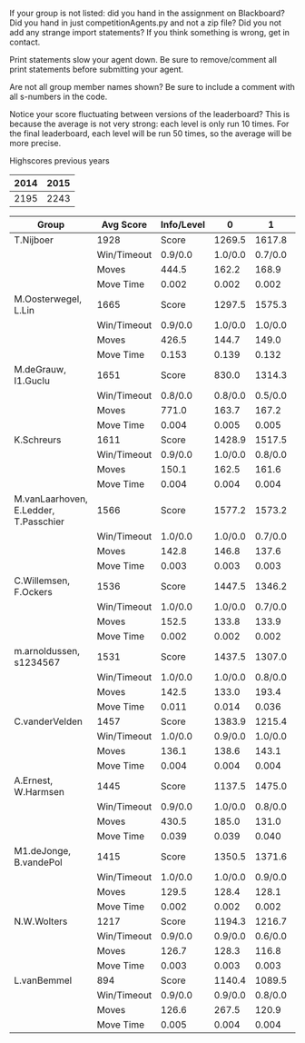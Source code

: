 If your group is not listed: did you hand in the assignment on Blackboard? Did you hand in just competitionAgents.py and not a zip file? Did you not add any strange import statements? If you think something is wrong, get in contact.

Print statements slow your agent down. Be sure to remove/comment all print statements before submitting your agent.

Are not all group member names shown? Be sure to include a comment with all s-numbers in the code.

Notice your score fluctuating between versions of the leaderboard? This is because the average is not very strong: each level is only run 10 times. For the final leaderboard, each level will be run 50 times, so the average will be more precise.

Highscores previous years

| 2014 | 2015 |
|---|---|
| 2195 | 2243 |



Group | Avg Score | Info/Level | 0 | 1 | 2 | 3 | 4 | 5 | 6 | 7 | 8 | 9 | 10 | 11 
| --- | --- | --- | --- | --- | --- | --- | --- | --- | --- | --- | --- | --- | --- | --- 
T.Nijboer | 1928 | Score | 1269.5 | 1617.8 | 1167.1 | 1601.0 | 1184.1 | 2916.9 | 2846.0 | 1270.1 | 3384.4 | 3630.0 | 1582.5 | 664.8
 | | Win/Timeout | 0.9/0.0 | 1.0/0.0 | 0.7/0.0 | 0.9/0.0 | 0.6/0.0 | 0.7/0.0 | 0.7/0.0 | 0.0/0.0 | 0.6/0.0 | 0.8/0.0 | 0.0/0.0 | 0.0/0.0
 | | Moves | 444.5 | 162.2 | 168.9 | 116.0 | 96.9 | 298.1 | 361.0 | 124.9 | 421.6 | 431.0 | 223.5 | 101.2
 | | Move Time | 0.002 | 0.002 | 0.002 | 0.001 | 0.001 | 0.002 | 0.002 | 0.002 | 0.004 | 0.004 | 0.004 | 0.005
M.Oosterwegel, L.Lin | 1665 | Score | 1297.5 | 1575.3 | 1611.0 | 1537.8 | 1392.0 | 2464.7 | 2306.3 | 902.2 | 2857.6 | 2724.0 | 937.8 | 370.8
 | | Win/Timeout | 0.9/0.0 | 1.0/0.0 | 1.0/0.0 | 0.9/0.0 | 0.7/0.0 | 0.8/0.0 | 0.7/0.0 | 0.0/0.0 | 0.7/0.0 | 0.6/0.0 | 0.1/0.0 | 0.0/0.0
 | | Moves | 426.5 | 144.7 | 149.0 | 93.2 | 97.0 | 250.3 | 180.7 | 102.8 | 383.4 | 363.0 | 140.2 | 70.2
 | | Move Time | 0.153 | 0.139 | 0.132 | 0.017 | 0.019 | 0.036 | 0.063 | 0.127 | 0.055 | 0.057 | 0.070 | 0.079
M.deGrauw, I1.Guclu | 1651 | Score | 830.0 | 1314.3 | 959.8 | 1548.3 | 1423.3 | 2799.4 | 2882.5 | 1163.6 | 2815.8 | 2114.5 | 1336.9 | 621.6
 | | Win/Timeout | 0.8/0.0 | 0.8/0.0 | 0.5/0.0 | 0.9/0.0 | 0.9/0.0 | 0.9/0.0 | 0.7/0.0 | 0.0/0.0 | 0.7/0.0 | 0.3/0.0 | 0.0/0.0 | 0.0/0.0
 | | Moves | 771.0 | 163.7 | 167.2 | 109.7 | 121.7 | 415.6 | 391.5 | 139.4 | 408.2 | 310.5 | 222.1 | 124.4
 | | Move Time | 0.004 | 0.005 | 0.005 | 0.002 | 0.002 | 0.004 | 0.004 | 0.005 | 0.009 | 0.010 | 0.010 | 0.011
K.Schreurs | 1611 | Score | 1428.9 | 1517.5 | 1316.4 | 1588.5 | 1116.4 | 2063.0 | 2385.8 | 550.4 | 2840.3 | 3303.7 | 1109.2 | 115.0
 | | Win/Timeout | 0.9/0.0 | 1.0/0.0 | 0.8/0.0 | 0.9/0.0 | 0.6/0.0 | 0.5/0.0 | 0.5/0.0 | 0.0/0.0 | 0.6/0.0 | 0.6/0.0 | 0.1/0.0 | 0.0/0.0
 | | Moves | 150.1 | 162.5 | 161.6 | 97.5 | 96.6 | 231.0 | 249.2 | 70.6 | 383.7 | 396.3 | 165.8 | 70.0
 | | Move Time | 0.004 | 0.004 | 0.004 | 0.002 | 0.002 | 0.003 | 0.003 | 0.004 | 0.007 | 0.007 | 0.008 | 0.009
M.vanLaarhoven, E.Ledder, T.Passchier | 1566 | Score | 1577.2 | 1573.2 | 1243.4 | 1353.1 | 1250.4 | 2873.5 | 1968.1 | 966.9 | 2420.5 | 2525.5 | 531.7 | 504.6
 | | Win/Timeout | 1.0/0.0 | 1.0/0.0 | 0.7/0.0 | 0.8/0.0 | 0.7/0.0 | 0.9/0.0 | 0.8/0.0 | 0.2/0.0 | 0.7/0.0 | 0.7/0.0 | 0.0/0.0 | 0.0/0.0
 | | Moves | 142.8 | 146.8 | 137.6 | 100.9 | 103.6 | 271.5 | 230.9 | 159.1 | 384.5 | 401.5 | 155.3 | 138.4
 | | Move Time | 0.003 | 0.003 | 0.003 | 0.002 | 0.002 | 0.003 | 0.003 | 0.003 | 0.005 | 0.005 | 0.006 | 0.006
C.Willemsen, F.Ockers | 1536 | Score | 1447.5 | 1346.2 | 1089.1 | 1325.5 | 1279.8 | 1940.2 | 3163.8 | 777.3 | 3006.7 | 2521.3 | 468.7 | 71.3
 | | Win/Timeout | 1.0/0.0 | 1.0/0.0 | 0.7/0.0 | 0.9/0.0 | 0.8/0.0 | 0.7/0.0 | 1.0/0.0 | 0.0/0.0 | 0.6/0.0 | 0.5/0.0 | 0.0/0.0 | 0.0/0.0
 | | Moves | 152.5 | 133.8 | 133.9 | 92.5 | 97.2 | 204.8 | 276.2 | 84.7 | 364.3 | 321.7 | 98.3 | 57.7
 | | Move Time | 0.002 | 0.002 | 0.002 | 0.001 | 0.001 | 0.002 | 0.002 | 0.003 | 0.004 | 0.004 | 0.005 | 0.005
m.arnoldussen, s1234567 | 1531 | Score | 1437.5 | 1307.0 | 1115.6 | 1348.0 | 1164.7 | 1514.8 | 1687.3 | 1368.7 | 2341.3 | 3095.0 | 1176.6 | 813.5
 | | Win/Timeout | 1.0/0.0 | 1.0/0.0 | 0.8/0.0 | 1.0/0.0 | 0.9/0.0 | 0.9/0.0 | 0.6/0.0 | 0.3/0.0 | 0.6/0.0 | 0.8/0.0 | 0.1/0.0 | 0.1/0.0
 | | Moves | 142.5 | 133.0 | 193.4 | 102.0 | 88.3 | 484.2 | 179.7 | 148.3 | 311.7 | 387.0 | 195.4 | 149.5
 | | Move Time | 0.011 | 0.014 | 0.036 | 0.008 | 0.008 | 0.023 | 0.098 | 0.018 | 0.043 | 0.038 | 0.064 | 0.084
C.vanderVelden | 1457 | Score | 1383.9 | 1215.4 | 1496.9 | 1263.9 | 1099.0 | 2095.7 | 2111.5 | 537.8 | 2538.7 | 2791.5 | 583.1 | 368.1
 | | Win/Timeout | 1.0/0.0 | 0.9/0.0 | 1.0/0.0 | 0.9/0.0 | 0.9/0.0 | 0.9/0.0 | 0.7/0.0 | 0.0/0.0 | 0.8/0.0 | 0.9/0.0 | 0.0/0.0 | 0.0/0.0
 | | Moves | 136.1 | 138.6 | 143.1 | 95.1 | 89.0 | 210.3 | 218.5 | 87.2 | 337.3 | 395.5 | 158.9 | 119.9
 | | Move Time | 0.004 | 0.004 | 0.004 | 0.002 | 0.002 | 0.003 | 0.004 | 0.004 | 0.008 | 0.007 | 0.008 | 0.009
A.Ernest, W.Harmsen | 1445 | Score | 1137.5 | 1475.0 | 1113.0 | 1158.3 | 1178.2 | 1507.1 | 2196.0 | 1090.1 | 2528.9 | 2542.3 | 937.9 | 470.0
 | | Win/Timeout | 0.9/0.0 | 1.0/0.0 | 0.8/0.0 | 0.9/0.0 | 0.9/0.0 | 0.8/0.0 | 0.9/0.0 | 0.0/0.0 | 0.7/0.0 | 0.8/0.0 | 0.1/0.0 | 0.1/0.0
 | | Moves | 430.5 | 185.0 | 131.0 | 101.7 | 100.8 | 592.9 | 275.0 | 151.9 | 439.1 | 397.7 | 212.1 | 116.0
 | | Move Time | 0.039 | 0.039 | 0.040 | 0.005 | 0.005 | 0.010 | 0.016 | 0.019 | 0.012 | 0.012 | 0.014 | 0.017
M1.deJonge, B.vandePol | 1415 | Score | 1350.5 | 1371.6 | 1171.9 | 1304.4 | 1208.0 | 1626.6 | 1772.6 | 431.1 | 2641.8 | 2753.7 | 1108.1 | 239.7
 | | Win/Timeout | 1.0/0.0 | 1.0/0.0 | 0.9/0.0 | 1.0/0.0 | 1.0/0.0 | 0.9/0.0 | 0.8/0.0 | 0.2/0.0 | 0.8/0.0 | 0.9/0.0 | 0.2/0.0 | 0.0/0.0
 | | Moves | 129.5 | 128.4 | 128.1 | 85.6 | 82.0 | 182.4 | 181.4 | 79.9 | 380.2 | 392.3 | 197.9 | 95.3
 | | Move Time | 0.002 | 0.002 | 0.002 | 0.001 | 0.001 | 0.002 | 0.002 | 0.002 | 0.003 | 0.003 | 0.004 | 0.004
N.W.Wolters | 1217 | Score | 1194.3 | 1216.7 | 867.2 | 998.9 | 1245.9 | 1618.3 | 1266.6 | 588.9 | 2176.5 | 2327.1 | 814.5 | 294.4
 | | Win/Timeout | 0.9/0.0 | 0.9/0.0 | 0.6/0.0 | 0.8/0.0 | 0.9/0.0 | 0.8/0.0 | 0.4/0.0 | 0.1/0.0 | 0.7/0.0 | 0.7/0.0 | 0.0/0.0 | 0.0/0.0
 | | Moves | 126.7 | 128.3 | 116.8 | 76.1 | 82.1 | 195.7 | 160.4 | 101.1 | 312.5 | 324.9 | 183.5 | 94.6
 | | Move Time | 0.003 | 0.003 | 0.003 | 0.002 | 0.002 | 0.003 | 0.003 | 0.003 | 0.006 | 0.006 | 0.006 | 0.007
L.vanBemmel | 894 | Score | 1140.4 | 1089.5 | 946.1 | -6.7 | 195.9 | 1645.4 | 1084.5 | 532.5 | 1312.0 | 2130.1 | 563.1 | 94.2
 | | Win/Timeout | 0.9/0.0 | 0.9/0.0 | 0.8/0.0 | 0.2/0.0 | 0.4/0.0 | 0.8/0.0 | 0.4/0.0 | 0.1/0.0 | 0.3/0.0 | 0.5/0.0 | 0.0/0.0 | 0.0/0.0
 | | Moves | 126.6 | 267.5 | 120.9 | 40.7 | 49.1 | 229.6 | 130.5 | 89.5 | 347.0 | 403.9 | 125.9 | 63.8
 | | Move Time | 0.005 | 0.004 | 0.004 | 0.002 | 0.002 | 0.003 | 0.005 | 0.008 | 0.008 | 0.007 | 0.008 | 0.010
